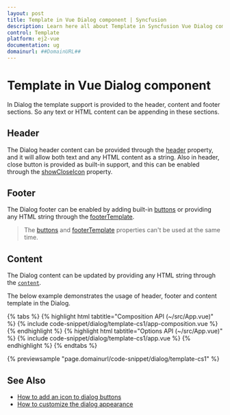 ```yaml
---
layout: post
title: Template in Vue Dialog component | Syncfusion
description: Learn here all about Template in Syncfusion Vue Dialog component of Syncfusion Essential JS 2 and more.
control: Template 
platform: ej2-vue
documentation: ug
domainurl: ##DomainURL##
---
```


# Template in Vue Dialog component

In Dialog the template support is provided to the header, content and footer sections. So any text or HTML content can be appending in these sections.

## Header

The Dialog header content can be provided through the [header](https://ej2.syncfusion.com/vue/documentation/api/dialog/#header) property, and it will allow both text and any HTML content as a string. Also in header, close button is provided as built-in support, and this can be enabled through the [showCloseIcon](https://ej2.syncfusion.com/vue/documentation/api/dialog/#showcloseicon) property.

## Footer

The Dialog footer can be enabled by adding built-in [buttons](https://ej2.syncfusion.com/vue/documentation/api/dialog/#buttons) or providing any HTML string through the [footerTemplate](https://ej2.syncfusion.com/vue/documentation/api/dialog/#footertemplate).

> The [buttons](https://ej2.syncfusion.com/vue/documentation/api/dialog/#buttons) and [footerTemplate](https://ej2.syncfusion.com/vue/documentation/api/dialog/#footertemplate) properties can't be used at the same time.

## Content

The Dialog content can be updated by providing any HTML string through the [`content`](https://ej2.syncfusion.com/vue/documentation/api/dialog/#content).

The below example demonstrates the usage of header, footer and content template in the Dialog.

{% tabs %}
{% highlight html tabtitle="Composition API (~/src/App.vue)" %}
{% include code-snippet/dialog/template-cs1/app-composition.vue %}
{% endhighlight %}
{% highlight html tabtitle="Options API (~/src/App.vue)" %}
{% include code-snippet/dialog/template-cs1/app.vue %}
{% endhighlight %}
{% endtabs %}
        
{% previewsample "page.domainurl/code-snippet/dialog/template-cs1" %}

## See Also

* [How to add an icon to dialog buttons](./how-to/add-an-icons-to-dialog-buttons)
* [How to customize the dialog appearance](./how-to/customize-the-dialog-appearance)